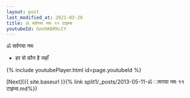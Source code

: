 ```yaml
---
layout: post
last_modified_at: 2021-03-29
title: ॐ सर्वगया नमः ११ टाइम्स
youtubeId: GnnhK6MXcCY
---
```

 
 
 ॐ सर्वगया नमः  
 
 -  हर वो कौन है जहाँ 
 
  
 
  
 
 
 
 
 
 


{% include youtubePlayer.html id=page.youtubeId %}
 
[Next]({{ site.baseurl }}{% link  split1/_posts/2013-05-11-ॐ ामगया नमः ११ टाइम्स.md%})
 
